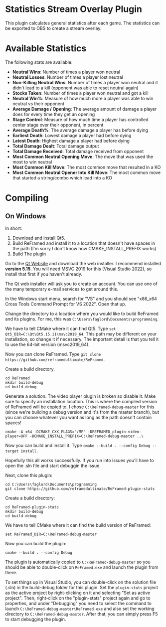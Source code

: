 # Statistics Stream Overlay Plugin

This plugin calculates general statistics after each game. The statistics can be exported to OBS to create a stream overlay.

# Available Statistics

The following stats are available:
  - **Neutral Wins**: Number of times a player won neutral
  - **Neutral Losses**: Number of times a player lost neutral
  - **Non-Killing Neutral Wins**: Number of times a player won neutral and it didn't lead to a kill (opponent was able to reset neutral again)
  - **Stocks Taken**: Number of times a player won neutral and got a kill
  - **Neutral Win%**: Measure of how much more a player was able to win neutral vs their opponent
  - **Average Damage / Opening**: The average amount of damage a player does for every time they get an opening
  - **Stage Control**: Measure of how much time a player has controlled center stage over their opponent, in percent
  - **Average Death%**: The average damage a player has before dying
  - **Earliest Death**: Lowest damage a player had before dying
  - **Latest Death**: Highest damage a player had before dying
  - **Total Damage Dealt**: Total damage output
  - **Total Damage Received**: Total damage received from opponent
  - **Most Common Neutral Opening Move**: The move that was used the most to win neutral
  - **Most Common Kill Move**: The most common move that resulted in a KO
  - **Most Common Neutral Opener Into Kill Move**: The most common move that started a string/combo which lead into a KO

# Compiling

## On Windows

In short:
  1) Download and install Qt5.
  2) Build ReFramed and install it to a location that doesn't have spaces in the path (I'm sorry I don't know how CMAKE\_INSTALL\_PREFIX works)
  3) Build The plugin


Go to the [Qt Website](https://www.qt.io/download) and download the web installer. I recommend installed **version 5.15**. You will need MSVC 2019 for this (Visual Studio 2022), so install that first if you haven't already.

The Qt web installer will ask you to create an account. You can use one of the many temporary e-mail services to get around this.

In the Windows start menu, search for "VS" and you should see "x86\_x64 Cross Tools Command Prompt for VS 2022". Open that up.

Change the directory to a location where you would like to build ReFramed and its plugins. For me, this was ```C:\Users\faglord\Documents\programming```.

We have to tell CMake where it can find Qt5. Type ```set Qt5_DIR=C:\Qt\Qt5.15.11\msvc2019_64```. This path may be different on your installation, so change it if necessary. The important detail is that you tell it to use the 64-bit version (msvc2019\_64).

Now you can clone ReFramed. Type ```git clone https://github.com/reframedultimate/ReFramed```.

Create a build directory. 
```
cd ReFramed
mkdir build-debug
cd build-debug
```

Generate a solution. The video player plugin is broken so disable it. Make sure to specify an installation location. This is where the compiled version of ReFramed will be copied to. I chose ```C:\ReFramed-debug-master``` for this (since we're building a debug version and it's from the master branch), but you can choose whatever you want as long as the path doesn't contain spaces!
```
cmake -A x64 -DCMAKE_CXX_FLAGS="/MP" -DREFRAMED_plugin-video-player=OFF -DCMAKE_INSTALL_PREFIX=C:\ReFramed-debug-master ..\
```

Now you can build and install it. Type ```cmake --build . --config Debug --target install```.

Hopefully this all works successfully. If you run into issues you'll have to open the .sln file and start debuggin the issue.

Next, clone this plugin:
```
cd C:\Users\faglord\Documents\programming
git clone https://github.com/reframedultimate/ReFramed-plugin-stats
```

Create a build directory:
```
cd ReFramed-plugin-stats
mkdir build-debug
cd build-debug
```

We have to tell CMake where it can find the build version of ReFramed:
```
set ReFramed_DIR=C:\ReFramed-debug-master
```

Now you can build the plugin:
```
cmake --build . --config Debug
```

The plugin is automatically copied to ```C:\ReFramed-debug-master``` so you should be able to double-click on ```ReFramed.exe``` and launch the plugin from there.

To set things up in Visual Studio, you can double-click on the solution file (.sln) in the build-debug folder for this plugin. Set the ```plugin-stats``` project as the active project by right-clicking on it and selecting "Set as active project". Then, right-click on the "plugin-stats" project again and go to properties, and under "Debugging" you need to select the command to launch ```C:\ReFramed-debug-master\ReFramed.exe``` and also set the working directory to ```C:\ReFramed-debug-master```. After that, you can simply press F5 to start debugging the plugin.

